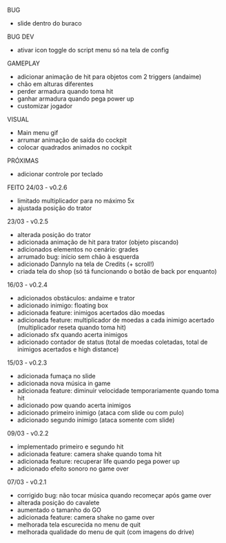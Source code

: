 BUG
- slide dentro do buraco

BUG DEV
- ativar icon toggle do script menu só na tela de config

GAMEPLAY
- adicionar animação de hit para objetos com 2 triggers (andaime)
- chão em alturas diferentes
- perder armadura quando toma hit
- ganhar armadura quando pega power up
- customizar jogador

VISUAL
- Main menu gif
- arrumar animação de saída do cockpit
- colocar quadrados animados no cockpit

PRÓXIMAS
- adicionar controle por teclado



FEITO
24/03 - v0.2.6
- limitado multiplicador para no máximo 5x
- ajustada posição do trator


23/03 - v0.2.5
- alterada posição do trator
- adicionada animação de hit para trator (objeto piscando)
- adicionados elementos no cenário: grades
- arrumado bug: início sem chão à esquerda
- adicionado Dannylo na tela de Credits (+ scroll!)
- criada tela do shop (só tá funcionando o botão de back por enquanto)

16/03 - v0.2.4
- adicionados obstáculos: andaime e trator
- adicionado inimigo: floating box
- adicionada feature: inimigos acertados dão moedas
- adicionada feature: multiplicador de moedas a cada inimigo acertado (multiplicador reseta quando toma hit)
- adicionado sfx quando acerta inimigos
- adicionado contador de status (total de moedas coletadas, total de inimigos acertados e high distance)

15/03 - v0.2.3
- adicionada fumaça no slide
- adicionada nova música in game
- adicionada feature: diminuir velocidade temporariamente quando toma hit
- adicionado pow quando acerta inimigos
- adicionado primeiro inimigo (ataca com slide ou com pulo)
- adicionado segundo inimigo (ataca somente com slide)

09/03 - v0.2.2
- implementado primeiro e segundo hit
- adicionada feature: camera shake quando toma hit
- adicionada feature: recuperar life quando pega power up
- adicionado efeito sonoro no game over

07/03 - v0.2.1
- corrigido bug: não tocar música quando recomeçar após game over
- alterada posição do cavalete
- aumentado o tamanho do GO
- adicionada feature: camera shake no game over
- melhorada tela escurecida no menu de quit
- melhorada qualidade do menu de quit (com imagens do drive)